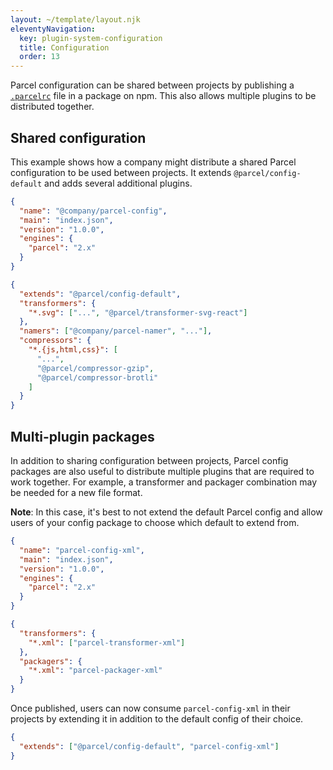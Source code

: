 ```yaml
---
layout: ~/template/layout.njk
eleventyNavigation:
  key: plugin-system-configuration
  title: Configuration
  order: 13
---
```


Parcel configuration can be shared between projects by publishing a [`.parcelrc`](/features/plugins/) file in a package on npm. This also allows multiple plugins to be distributed together.

## Shared configuration

This example shows how a company might distribute a shared Parcel configuration to be used between projects. It extends `@parcel/config-default` and adds several additional plugins.

<sample>
<sample-file name="package.json">

```json
{
  "name": "@company/parcel-config",
  "main": "index.json",
  "version": "1.0.0",
  "engines": {
    "parcel": "2.x"
  }
}
```

</sample-file>
<sample-file name="index.json">

```json
{
  "extends": "@parcel/config-default",
  "transformers": {
    "*.svg": ["...", "@parcel/transformer-svg-react"]
  },
  "namers": ["@company/parcel-namer", "..."],
  "compressors": {
    "*.{js,html,css}": [
      "...",
      "@parcel/compressor-gzip",
      "@parcel/compressor-brotli"
    ]
  }
}
```

</sample-file>
</sample>

## Multi-plugin packages

In addition to sharing configuration between projects, Parcel config packages are also useful to distribute multiple plugins that are required to work together. For example, a transformer and packager combination may be needed for a new file format.

<note>

**Note**: In this case, it's best to not extend the default Parcel config and allow users of your config package to choose which default to extend from.

</note>

<sample>
<sample-file name="package.json">

```json
{
  "name": "parcel-config-xml",
  "main": "index.json",
  "version": "1.0.0",
  "engines": {
    "parcel": "2.x"
  }
}
```

</sample-file>
<sample-file name="index.json">

```json
{
  "transformers": {
    "*.xml": ["parcel-transformer-xml"]
  },
  "packagers": {
    "*.xml": "parcel-packager-xml"
  }
}
```

</sample-file>
</sample>

Once published, users can now consume `parcel-config-xml` in their projects by extending it in addition to the default config of their choice.

<sample>
<sample-file name=".parcelrc">

```json
{
  "extends": ["@parcel/config-default", "parcel-config-xml"]
}
```

</sample-file>
</sample>
